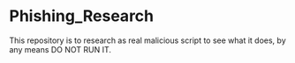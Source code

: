 # Phishing_Research
This repository is to research as real malicious script to see what it does, by any means DO NOT RUN IT.
